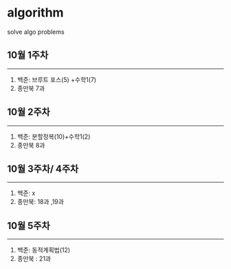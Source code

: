 # algorithm
solve algo problems 

## 10월 1주차 
-------------------
1. 백준: 브루트 포스(5) +수학1(7)
2. 종만북 7과

## 10월 2주차
-------------------
1.  백준: 분할정복(10)+수학1(2)
2. 종만북 8과

## 10월 3주차/ 4주차
-------------------
1. 백준: x
2. 종만북: 18과 ,19과 

## 10월 5주차
-------------------
1. 백준: 동적계획법(12)
2. 종만북 : 21과
